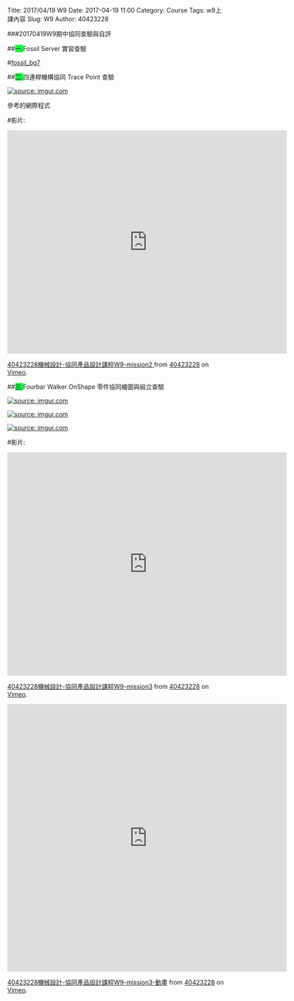 Title: 2017/04/19 W9
Date: 2017-04-19 11:00
Category: Course
Tags: w9上課內容
Slug: W9
Author: 40423228

###20170419W9期中協同查驗與自評
<!-- PELICAN_END_SUMMARY -->

##<span style="background-color: #00ff37">一.</span>Fossil Server 實習查驗

#<a href="https://192.168.1.45/home">fossil_bg7</a>

##<span style="background-color: #00ff37">二.</span>四連桿機構協同 Trace Point 查驗

<a href="http://imgur.com/sJp4cXP"><img src="http://i.imgur.com/sJp4cXP.png" title="source: imgur.com" /></a>

參考的網際程式

<!-- 導入 Brython 標準程式庫 -->
 
<script type="text/javascript" src="https://cdn.rawgit.com/brython-dev/brython/master/www/src/brython_dist.js">
</script>
 
<!-- 啟動 Brython -->
 
<script>
window.onload=function(){
brython(1);
}
</script>
 
<!-- 以下實際利用  Brython 畫四連桿 trace point 路徑-->
 
<canvas id="fourbar" width="600" height="400"></canvas>
 
<div id="container1"></div>
 
<script type="text/python3">
from browser import document as doc
from browser import html
import math
# 準備繪圖畫布
canvas = doc["fourbar"]
container1 = doc['container1']
ctx = canvas.getContext("2d")
 
fourbar_data = open("./../data/w9/0419-2.csv").read()
fourbar_list = fourbar_data.splitlines()
#container1 <= fourbar_list[0]
# 以下可以利用 ctx 物件進行畫圖
# 先畫一條直線
ctx.beginPath()
# 設定線的寬度為 1 個單位
ctx.lineWidth = 1
# 利用 transform 將 y 座標反轉, 且 offset canvas.height
# (X scale, X skew, Y skew, Y scale, X offset, Y offset)
# 配合圖形位置進行座標轉換
ctx.transform(1, 0, 0, -1, canvas.width/2+250, canvas.height/2+100)
# 畫出 x 與 y 座標線
# 各座標值放大 8 倍
ratio = 3
ctx.moveTo(0, 0)
ctx.lineTo(-30*ratio, 0)
start_point = fourbar_list[0].split(",")
ctx.moveTo(float(start_point[0])*ratio, float(start_point[1])*ratio)
count = 0
for data in fourbar_list[1:]:
    point = data.split(",")
    #count = count + 1
    #container1 <= str(count) + ":" + point[0] + "," + point[1]
    #container1 <= html.BR()
    ctx.lineTo(float(point[0])*ratio, float(point[1])*ratio)
# 設定顏色為藍色, 也可以使用 "rgb(0, 0, 255)" 字串設定顏色值
ctx.strokeStyle = "blue"
# 實際執行畫線
ctx.stroke()
ctx.closePath()
</script>

#影片:

<iframe src="https://player.vimeo.com/video/213774978" width="640" height="512" frameborder="0" webkitallowfullscreen mozallowfullscreen allowfullscreen></iframe>
<p><a href="https://vimeo.com/213774978">40423228機械設計-協同產品設計課程W9-mission2 </a> from <a href="https://vimeo.com/user47600730">40423228</a> on <a href="https://vimeo.com">Vimeo</a>.</p>

##<span style="background-color: #00ff37">三.</span>Fourbar Walker OnShape 零件協同繪圖與組立查驗

<a href="http://imgur.com/nTXeTG4"><img src="http://i.imgur.com/nTXeTG4.png" title="source: imgur.com" /></a>

<a href="http://imgur.com/IeRTC34"><img src="http://i.imgur.com/IeRTC34.png" title="source: imgur.com" /></a>

<a href="http://imgur.com/Ehv9Cns"><img src="http://i.imgur.com/Ehv9Cns.png" title="source: imgur.com" /></a>

#影片:

<iframe src="https://player.vimeo.com/video/213781004" width="640" height="512" frameborder="0" webkitallowfullscreen mozallowfullscreen allowfullscreen></iframe>
<p><a href="https://vimeo.com/213781004">40423228機械設計-協同產品設計課程W9-mission3</a> from <a href="https://vimeo.com/user47600730">40423228</a> on <a href="https://vimeo.com">Vimeo</a>.</p>

<iframe src="https://player.vimeo.com/video/213782253" width="640" height="613" frameborder="0" webkitallowfullscreen mozallowfullscreen allowfullscreen></iframe>
<p><a href="https://vimeo.com/213782253">40423228機械設計-協同產品設計課程W9-mission3-動畫</a> from <a href="https://vimeo.com/user47600730">40423228</a> on <a href="https://vimeo.com">Vimeo</a>.</p>